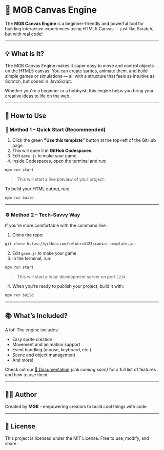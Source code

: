 # 🎨 MGB Canvas Engine

The **MGB Canvas Engine** is a beginner-friendly and powerful tool for building interactive experiences using HTML5 Canvas — just like Scratch, but with real code!

---

## 💡 What Is It?

The MGB Canvas Engine makes it super easy to move and control objects on the HTML5 canvas. You can create sprites, animate them, and build simple games or simulations — all with a structure that feels as intuitive as Scratch, but coded in JavaScript.

Whether you're a beginner or a hobbyist, this engine helps you bring your creative ideas to life on the web.

---

## 🚀 How to Use

### 📌 Method 1 – Quick Start (Recommended)

1. Click the green **"Use this template"** button at the top-left of the GitHub page.
2. This will open it in **GitHub Codespaces**.
3. Edit `game.js` to make your game.
4. Inside Codespaces, open the terminal and run:

```bash
npm run start
```

> This will start a live preview of your project.

To build your HTML output, run:

```bash
npm run build
```

---

### ⚙️ Method 2 – Tech-Savvy Way

If you're more comfortable with the command line:

1. Clone the repo:

```bash
git clone https://github.com/belubruh123/canvas-template.git
```

2. Edit `game.js` to make your game.
3. In the terminal, run:

```bash
npm run start
```

> This will start a local development server on port `1234`.

4. When you're ready to publish your project, build it with:

```bash
npm run build
```

---

## 📚 What’s Included?

A lot! The engine includes:

- Easy sprite creation
- Movement and animation support
- Event handling (mouse, keyboard, etc.)
- Scene and object management
- And more!

Check out our [📄 Documentation](#) *(link coming soon)* for a full list of features and how to use them.

---

## 🧑‍💻 Author

Created by **MGB** – empowering creators to build cool things with code.

---

## 📃 License

This project is licensed under the MIT License. Free to use, modify, and share.
